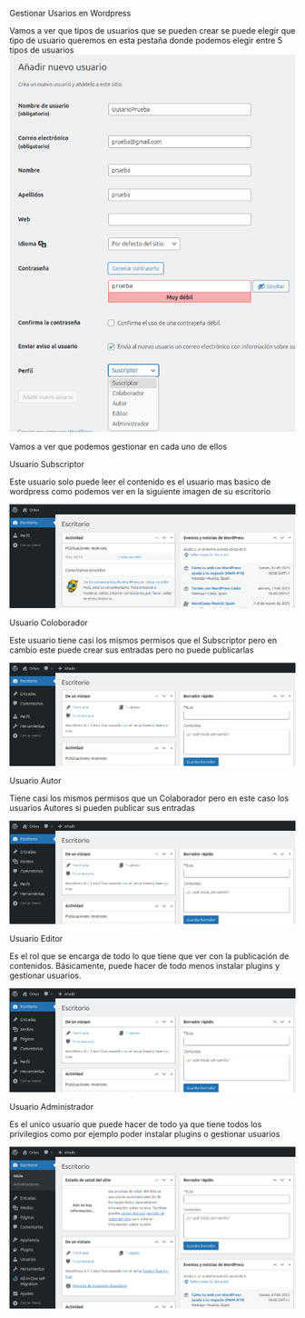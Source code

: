 Gestionar Usarios en Wordpress

Vamos a ver que tipos de usuarios que se pueden crear se puede elegir que tipo de usuario queremos en esta pestaña donde podemos elegir entre 5 tipos de usuarios
![alt text](../IMG/Captura1.png)

Vamos a ver que podemos gestionar en cada uno de ellos

Usuario Subscriptor

Este usuario solo puede leer el contenido es el usuario mas basico de wordpress como podemos ver en la siguiente imagen de su escritorio

![alt text](../IMG/Cp2Gestiondeusuarios.png)

Usuario Coloborador

Este usuario tiene casi los mismos permisos que el Subscriptor pero en cambio este puede crear sus entradas pero no puede publicarlas

![alt text](../IMG/Cp3Gestiondeusuarios.png)

Usuario Autor

Tiene casi los mismos permisos que un Colaborador pero en este caso los usuarios Autores si pueden publicar sus entradas

![alt text](../IMG/Cp4Gestiondeusuarios.png)

Usuario Editor

Es el rol que se encarga de todo lo que tiene que ver con la publicación de contenidos. Básicamente, puede hacer de todo menos instalar plugins y gestionar usuarios.

![alt text](../IMG/Cp5Gestiondeusuarios.png)

Usuario Administrador

Es el unico usuario que puede hacer de todo ya que tiene todos los privilegios como por ejemplo poder instalar plugins o gestionar usuarios

![alt text](../IMG/Cp6Gestiondeusuarios.png)
